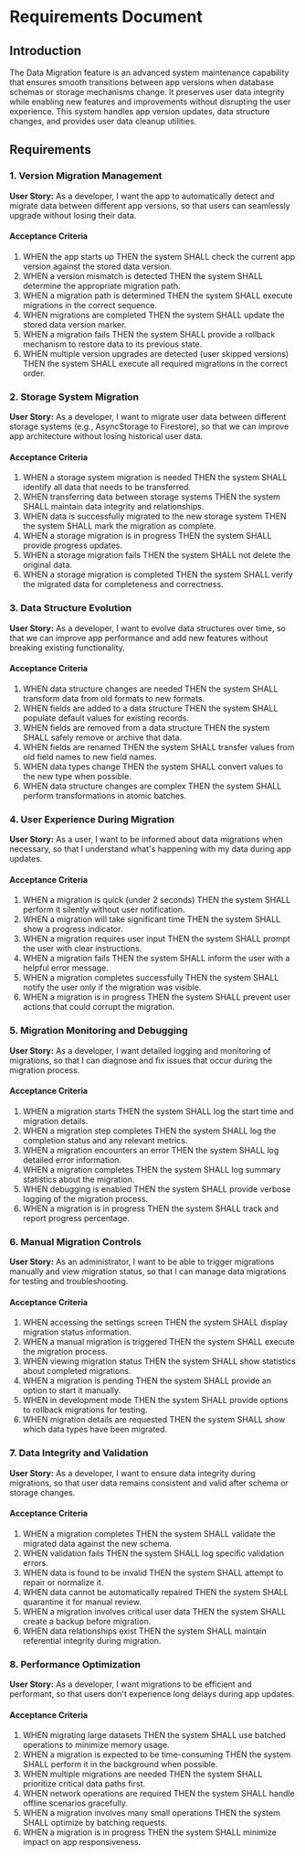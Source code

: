 # Requirements Document

## Introduction

The Data Migration feature is an advanced system maintenance capability that ensures smooth transitions between app versions when database schemas or storage mechanisms change. It preserves user data integrity while enabling new features and improvements without disrupting the user experience. This system handles app version updates, data structure changes, and provides user data cleanup utilities.

## Requirements

### 1. Version Migration Management

**User Story:** As a developer, I want the app to automatically detect and migrate data between different app versions, so that users can seamlessly upgrade without losing their data.

#### Acceptance Criteria

1. WHEN the app starts up THEN the system SHALL check the current app version against the stored data version.
2. WHEN a version mismatch is detected THEN the system SHALL determine the appropriate migration path.
3. WHEN a migration path is determined THEN the system SHALL execute migrations in the correct sequence.
4. WHEN migrations are completed THEN the system SHALL update the stored data version marker.
5. WHEN a migration fails THEN the system SHALL provide a rollback mechanism to restore data to its previous state.
6. WHEN multiple version upgrades are detected (user skipped versions) THEN the system SHALL execute all required migrations in the correct order.

### 2. Storage System Migration

**User Story:** As a developer, I want to migrate user data between different storage systems (e.g., AsyncStorage to Firestore), so that we can improve app architecture without losing historical user data.

#### Acceptance Criteria

1. WHEN a storage system migration is needed THEN the system SHALL identify all data that needs to be transferred.
2. WHEN transferring data between storage systems THEN the system SHALL maintain data integrity and relationships.
3. WHEN data is successfully migrated to the new storage system THEN the system SHALL mark the migration as complete.
4. WHEN a storage migration is in progress THEN the system SHALL provide progress updates.
5. WHEN a storage migration fails THEN the system SHALL not delete the original data.
6. WHEN a storage migration is completed THEN the system SHALL verify the migrated data for completeness and correctness.

### 3. Data Structure Evolution

**User Story:** As a developer, I want to evolve data structures over time, so that we can improve app performance and add new features without breaking existing functionality.

#### Acceptance Criteria

1. WHEN data structure changes are needed THEN the system SHALL transform data from old formats to new formats.
2. WHEN fields are added to a data structure THEN the system SHALL populate default values for existing records.
3. WHEN fields are removed from a data structure THEN the system SHALL safely remove or archive that data.
4. WHEN fields are renamed THEN the system SHALL transfer values from old field names to new field names.
5. WHEN data types change THEN the system SHALL convert values to the new type when possible.
6. WHEN data structure changes are complex THEN the system SHALL perform transformations in atomic batches.

### 4. User Experience During Migration

**User Story:** As a user, I want to be informed about data migrations when necessary, so that I understand what's happening with my data during app updates.

#### Acceptance Criteria

1. WHEN a migration is quick (under 2 seconds) THEN the system SHALL perform it silently without user notification.
2. WHEN a migration will take significant time THEN the system SHALL show a progress indicator.
3. WHEN a migration requires user input THEN the system SHALL prompt the user with clear instructions.
4. WHEN a migration fails THEN the system SHALL inform the user with a helpful error message.
5. WHEN a migration completes successfully THEN the system SHALL notify the user only if the migration was visible.
6. WHEN a migration is in progress THEN the system SHALL prevent user actions that could corrupt the migration.

### 5. Migration Monitoring and Debugging

**User Story:** As a developer, I want detailed logging and monitoring of migrations, so that I can diagnose and fix issues that occur during the migration process.

#### Acceptance Criteria

1. WHEN a migration starts THEN the system SHALL log the start time and migration details.
2. WHEN a migration step completes THEN the system SHALL log the completion status and any relevant metrics.
3. WHEN a migration encounters an error THEN the system SHALL log detailed error information.
4. WHEN a migration completes THEN the system SHALL log summary statistics about the migration.
5. WHEN debugging is enabled THEN the system SHALL provide verbose logging of the migration process.
6. WHEN a migration is in progress THEN the system SHALL track and report progress percentage.

### 6. Manual Migration Controls

**User Story:** As an administrator, I want to be able to trigger migrations manually and view migration status, so that I can manage data migrations for testing and troubleshooting.

#### Acceptance Criteria

1. WHEN accessing the settings screen THEN the system SHALL display migration status information.
2. WHEN a manual migration is triggered THEN the system SHALL execute the migration process.
3. WHEN viewing migration status THEN the system SHALL show statistics about completed migrations.
4. WHEN a migration is pending THEN the system SHALL provide an option to start it manually.
5. WHEN in development mode THEN the system SHALL provide options to rollback migrations for testing.
6. WHEN migration details are requested THEN the system SHALL show which data types have been migrated.

### 7. Data Integrity and Validation

**User Story:** As a developer, I want to ensure data integrity during migrations, so that user data remains consistent and valid after schema or storage changes.

#### Acceptance Criteria

1. WHEN a migration completes THEN the system SHALL validate the migrated data against the new schema.
2. WHEN validation fails THEN the system SHALL log specific validation errors.
3. WHEN data is found to be invalid THEN the system SHALL attempt to repair or normalize it.
4. WHEN data cannot be automatically repaired THEN the system SHALL quarantine it for manual review.
5. WHEN a migration involves critical user data THEN the system SHALL create a backup before migration.
6. WHEN data relationships exist THEN the system SHALL maintain referential integrity during migration.

### 8. Performance Optimization

**User Story:** As a developer, I want migrations to be efficient and performant, so that users don't experience long delays during app updates.

#### Acceptance Criteria

1. WHEN migrating large datasets THEN the system SHALL use batched operations to minimize memory usage.
2. WHEN a migration is expected to be time-consuming THEN the system SHALL perform it in the background when possible.
3. WHEN multiple migrations are needed THEN the system SHALL prioritize critical data paths first.
4. WHEN network operations are required THEN the system SHALL handle offline scenarios gracefully.
5. WHEN a migration involves many small operations THEN the system SHALL optimize by batching requests.
6. WHEN a migration is in progress THEN the system SHALL minimize impact on app responsiveness.